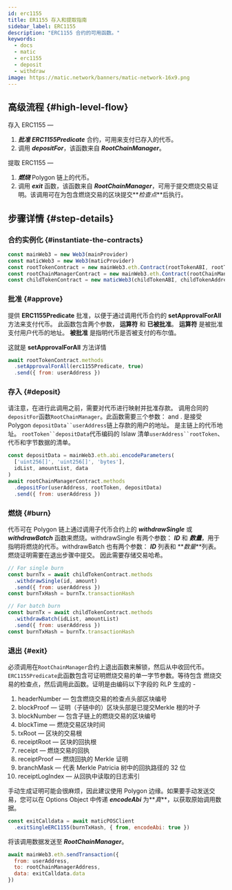 ```yaml
---
id: erc1155
title: ER1155 存入和提取指南
sidebar_label: ERC1155
description: "ERC1155 合约的可用函数。"
keywords:
  - docs
  - matic
  - erc1155
  - deposit
  - withdraw
image: https://matic.network/banners/matic-network-16x9.png
---
```


## 高级流程 {#high-level-flow}

存入 ERC1155 —

1. **_批准_** **_ERC1155Predicate_** 合约，可用来支付已存入的代币。
2. 调用 **_depositFor_**，该函数来自 **_RootChainManager_**。

提取 ERC1155 —

1. **_燃烧_** Polygon 链上的代币。
2. 调用 **_exit_** 函数，该函数来自 **_RootChainManager_**，可用于提交燃烧交易证明。该调用可在为包含燃烧交易的区块提交**_检查点_**后执行。

## 步骤详情 {#step-details}

### 合约实例化 {#instantiate-the-contracts}
```js
const mainWeb3 = new Web3(mainProvider)
const maticWeb3 = new Web3(maticProvider)
const rootTokenContract = new mainWeb3.eth.Contract(rootTokenABI, rootTokenAddress)
const rootChainManagerContract = new mainWeb3.eth.Contract(rootChainManagerABI, rootChainManagerAddress)
const childTokenContract = new maticWeb3(childTokenABI, childTokenAddress)
```

### 批准 {#approve}
提供 **ERC1155Predicate** 批准，以便于通过调用代币合约的 **setApprovalForAll** 方法来支付代币。 此函数包含两个参数， **运算符** 和 **已被批准**。 **运算符** 是被批准支付用户代币的地址。 **被批准** 是指明代币是否被支付的布尔值。

这就是 **setApprovalForAll** 方法详情
```js
await rootTokenContract.methods
  .setApprovalForAll(erc1155Predicate, true)
  .send({ from: userAddress })
```

### 存入 {#deposit}
请注意，在进行此调用之前，需要对代币进行映射并批准存款。  调用合同的`depositFor`函数`RootChainManager`。此函数需要三个参数： and . 是接受 Polygon `depositData``userAddress`链上存款的用户的地址。 是主链上的代币地址。 `rootToken``depositData`代币编码的 Islaw 清单`userAddress``rootToken`、代币和字节数据的清单。
```js
const depositData = mainWeb3.eth.abi.encodeParameters(
  ['uint256[]', 'uint256[]', 'bytes'],
  idList, amountList, data
)
await rootChainManagerContract.methods
  .depositFor(userAddress, rootToken, depositData)
  .send({ from: userAddress })
```

### 燃烧 {#burn}
代币可在 Polygon 链上通过调用子代币合约上的 **_withdrawSingle_** 或 **_withdrawBatch_** 函数来燃烧。withdrawSingle 有两个参数： **_ID_** 和 **_数量_**，用于指明将燃烧的代币。withdrawBatch 也有两个参数： **_ID_** 列表和 **_数量_**列表。 燃烧证明需要在退出步骤中提交。 因此需要存储交易哈希。
```js
// For single burn
const burnTx = await childTokenContract.methods
  .withdrawSingle(id, amount)
  .send({ from: userAddress })
const burnTxHash = burnTx.transactionHash
```
```js
// For batch burn
const burnTx = await childTokenContract.methods
  .withdrawBatch(idList, amountList)
  .send({ from: userAddress })
const burnTxHash = burnTx.transactionHash
```

### 退出 {#exit}
必须调用在`RootChainManager`合约上退出函数来解锁，然后从中收回代币。`ERC1155Predicate`此函数包含可证明燃烧交易的单一字节参数。等待包含 燃烧交易的检查点，然后调用此函数。证明是由编码以下字段的 RLP 生成的 -

1. headerNumber — 包含燃烧交易的检查点头部区块编号
2. blockProof — 证明（子链中的）区块头部是已提交Merkle 根的叶子
3. blockNumber — 包含子链上的燃烧交易的区块编号
4. blockTime — 燃烧交易区块时间
5. txRoot — 区块的交易根
6. receiptRoot — 区块的回执根
7. receipt — 燃烧交易的回执
8. receiptProof — 燃烧回执的 Merkle 证明
9. branchMask — 代表 Merkle Patricia 树中的回执路径的 32 位
10. receiptLogIndex — 从回执中读取的日志索引

手动生成证明可能会很麻烦，因此建议使用 Polygon 边缘。如果要手动发送交易，您可以在 Options Object 中传递 **_encodeAbi_** 为**_真_**，以获取原始调用数据。

```js
const exitCalldata = await maticPOSClient
  .exitSingleERC1155(burnTxHash, { from, encodeAbi: true })
```

将该调用数据发送至 **_RootChainManager_**。
```js
await mainWeb3.eth.sendTransaction({
  from: userAddress,
  to: rootChainManagerAddress,
  data: exitCalldata.data
})
```
